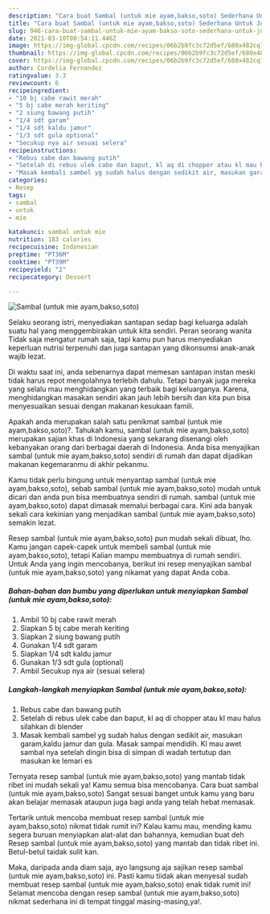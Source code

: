 ```yaml
---
description: "Cara buat Sambal (untuk mie ayam,bakso,soto) Sederhana Untuk Jualan"
title: "Cara buat Sambal (untuk mie ayam,bakso,soto) Sederhana Untuk Jualan"
slug: 946-cara-buat-sambal-untuk-mie-ayam-bakso-soto-sederhana-untuk-jualan
date: 2021-03-10T00:54:11.446Z
image: https://img-global.cpcdn.com/recipes/06b2b9fc3c72d5ef/680x482cq70/sambal-untuk-mie-ayambaksosoto-foto-resep-utama.jpg
thumbnail: https://img-global.cpcdn.com/recipes/06b2b9fc3c72d5ef/680x482cq70/sambal-untuk-mie-ayambaksosoto-foto-resep-utama.jpg
cover: https://img-global.cpcdn.com/recipes/06b2b9fc3c72d5ef/680x482cq70/sambal-untuk-mie-ayambaksosoto-foto-resep-utama.jpg
author: Cordelia Fernandez
ratingvalue: 3.3
reviewcount: 6
recipeingredient:
- "10 bj cabe rawit merah"
- "5 bj cabe merah keriting"
- "2 siung bawang putih"
- "1/4 sdt garam"
- "1/4 sdt kaldu jamur"
- "1/3 sdt gula optional"
- "Secukup nya air sesuai selera"
recipeinstructions:
- "Rebus cabe dan bawang putih"
- "Setelah di rebus ulek cabe dan baput, kl aq di chopper atau kl mau halus silahkan di blender"
- "Masak kembali sambel yg sudah halus dengan sedikit air, masukan garam,kaldu jamur dan gula. Masak sampai mendidih. Kl mau awet sambal nya setelah dingin bisa di simpan di wadah tertutup dan masukan ke lemari es"
categories:
- Resep
tags:
- sambal
- untuk
- mie

katakunci: sambal untuk mie 
nutrition: 183 calories
recipecuisine: Indonesian
preptime: "PT36M"
cooktime: "PT39M"
recipeyield: "2"
recipecategory: Dessert

---
```



![Sambal (untuk mie ayam,bakso,soto)](https://img-global.cpcdn.com/recipes/06b2b9fc3c72d5ef/680x482cq70/sambal-untuk-mie-ayambaksosoto-foto-resep-utama.jpg)

Selaku seorang istri, menyediakan santapan sedap bagi keluarga adalah suatu hal yang menggembirakan untuk kita sendiri. Peran seorang  wanita Tidak saja mengatur rumah saja, tapi kamu pun harus menyediakan keperluan nutrisi terpenuhi dan juga santapan yang dikonsumsi anak-anak wajib lezat.

Di waktu  saat ini, anda sebenarnya dapat memesan santapan instan meski tidak harus repot mengolahnya terlebih dahulu. Tetapi banyak juga mereka yang selalu mau menghidangkan yang terbaik bagi keluarganya. Karena, menghidangkan masakan sendiri akan jauh lebih bersih dan kita pun bisa menyesuaikan sesuai dengan makanan kesukaan famili. 



Apakah anda merupakan salah satu penikmat sambal (untuk mie ayam,bakso,soto)?. Tahukah kamu, sambal (untuk mie ayam,bakso,soto) merupakan sajian khas di Indonesia yang sekarang disenangi oleh kebanyakan orang dari berbagai daerah di Indonesia. Anda bisa menyajikan sambal (untuk mie ayam,bakso,soto) sendiri di rumah dan dapat dijadikan makanan kegemaranmu di akhir pekanmu.

Kamu tidak perlu bingung untuk menyantap sambal (untuk mie ayam,bakso,soto), sebab sambal (untuk mie ayam,bakso,soto) mudah untuk dicari dan anda pun bisa membuatnya sendiri di rumah. sambal (untuk mie ayam,bakso,soto) dapat dimasak memalui berbagai cara. Kini ada banyak sekali cara kekinian yang menjadikan sambal (untuk mie ayam,bakso,soto) semakin lezat.

Resep sambal (untuk mie ayam,bakso,soto) pun mudah sekali dibuat, lho. Kamu jangan capek-capek untuk membeli sambal (untuk mie ayam,bakso,soto), tetapi Kalian mampu membuatnya di rumah sendiri. Untuk Anda yang ingin mencobanya, berikut ini resep menyajikan sambal (untuk mie ayam,bakso,soto) yang nikamat yang dapat Anda coba.

<!--inarticleads1-->

##### Bahan-bahan dan bumbu yang diperlukan untuk menyiapkan Sambal (untuk mie ayam,bakso,soto):

1. Ambil 10 bj cabe rawit merah
1. Siapkan 5 bj cabe merah keriting
1. Siapkan 2 siung bawang putih
1. Gunakan 1/4 sdt garam
1. Siapkan 1/4 sdt kaldu jamur
1. Gunakan 1/3 sdt gula (optional)
1. Ambil Secukup nya air (sesuai selera)




<!--inarticleads2-->

##### Langkah-langkah menyiapkan Sambal (untuk mie ayam,bakso,soto):

1. Rebus cabe dan bawang putih
1. Setelah di rebus ulek cabe dan baput, kl aq di chopper atau kl mau halus silahkan di blender
1. Masak kembali sambel yg sudah halus dengan sedikit air, masukan garam,kaldu jamur dan gula. Masak sampai mendidih. Kl mau awet sambal nya setelah dingin bisa di simpan di wadah tertutup dan masukan ke lemari es




Ternyata resep sambal (untuk mie ayam,bakso,soto) yang mantab tidak ribet ini mudah sekali ya! Kamu semua bisa mencobanya. Cara buat sambal (untuk mie ayam,bakso,soto) Sangat sesuai banget untuk kamu yang baru akan belajar memasak ataupun juga bagi anda yang telah hebat memasak.

Tertarik untuk mencoba membuat resep sambal (untuk mie ayam,bakso,soto) nikmat tidak rumit ini? Kalau kamu mau, mending kamu segera buruan menyiapkan alat-alat dan bahannya, kemudian buat deh Resep sambal (untuk mie ayam,bakso,soto) yang mantab dan tidak ribet ini. Betul-betul taidak sulit kan. 

Maka, daripada anda diam saja, ayo langsung aja sajikan resep sambal (untuk mie ayam,bakso,soto) ini. Pasti kamu tiidak akan menyesal sudah membuat resep sambal (untuk mie ayam,bakso,soto) enak tidak rumit ini! Selamat mencoba dengan resep sambal (untuk mie ayam,bakso,soto) nikmat sederhana ini di tempat tinggal masing-masing,ya!.

